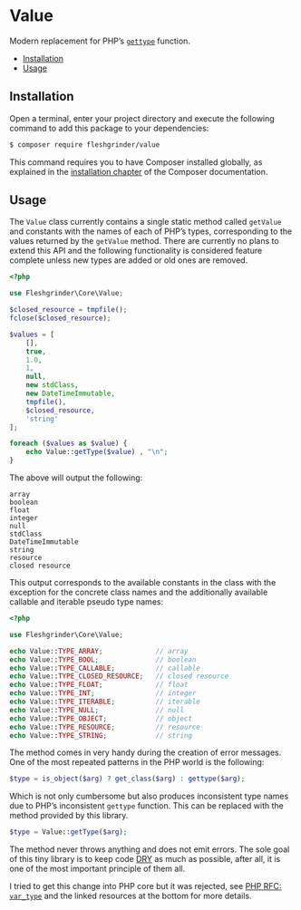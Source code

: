 # Value
Modern replacement for PHP’s [`gettype`](https://php.net/gettype) function.

- [Installation](#installation)
- [Usage](#usage)

## Installation
Open a terminal, enter your project directory and execute the following command
 to add this package to your dependencies:

```bash
$ composer require fleshgrinder/value
```

This command requires you to have Composer installed globally, as explained in
 the [installation chapter](https://getcomposer.org/doc/00-intro.md) of the
 Composer documentation.

## Usage
The `Value` class currently contains a single static method called `getValue`
 and constants with the names of each of PHP’s types, corresponding to the
 values returned by the `getValue` method. There are currently no plans to
 extend this API and the following functionality is considered feature complete
 unless new types are added or old ones are removed.

```php
<?php

use Fleshgrinder\Core\Value;

$closed_resource = tmpfile();
fclose($closed_resource);

$values = [
	[],
	true,
	1.0,
	1,
	null,
	new stdClass,
	new DateTimeImmutable,
	tmpfile(),
	$closed_resource,
	'string'
];

foreach ($values as $value) {
	echo Value::getType($value) , "\n";
}

```

The above will output the following:

```text
array
boolean
float
integer
null
stdClass
DateTimeImmutable
string
resource
closed resource
```

This output corresponds to the available constants in the class with the
 exception for the concrete class names and the additionally available
 callable and iterable pseudo type names:

```php
<?php

use Fleshgrinder\Core\Value;

echo Value::TYPE_ARRAY;             // array
echo Value::TYPE_BOOL;              // boolean
echo Value::TYPE_CALLABLE;          // callable
echo Value::TYPE_CLOSED_RESOURCE;   // closed resource
echo Value::TYPE_FLOAT;             // float
echo Value::TYPE_INT;               // integer
echo Value::TYPE_ITERABLE;          // iterable
echo Value::TYPE_NULL;              // null
echo Value::TYPE_OBJECT;            // object
echo Value::TYPE_RESOURCE;          // resource
echo Value::TYPE_STRING;            // string
```

The method comes in very handy during the creation of error messages. One of
 the most repeated patterns in the PHP world is the following:

```php
$type = is_object($arg) ? get_class($arg) : gettype($arg);
```

Which is not only cumbersome but also produces inconsistent type names due to
 PHP’s inconsistent `gettype` function. This can be replaced with the method
 provided by this library.

```php
$type = Value::getType($arg);
```

The method never throws anything and does not emit errors. The sole goal of this
 tiny library is to keep code [DRY](https://en.wikipedia.org/wiki/Don%27t_repeat_yourself)
 as much as possible, after all, it is one of the most important principle of
 them all.

I tried to get this change into PHP core but it was rejected, see
 [PHP RFC: `var_type`](https://wiki.php.net/rfc/var_type) and the linked
 resources at the bottom for more details.
